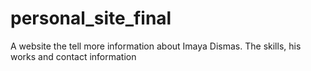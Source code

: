 # personal_site_final
A website the tell more information about Imaya Dismas.
The skills, his works and contact information
